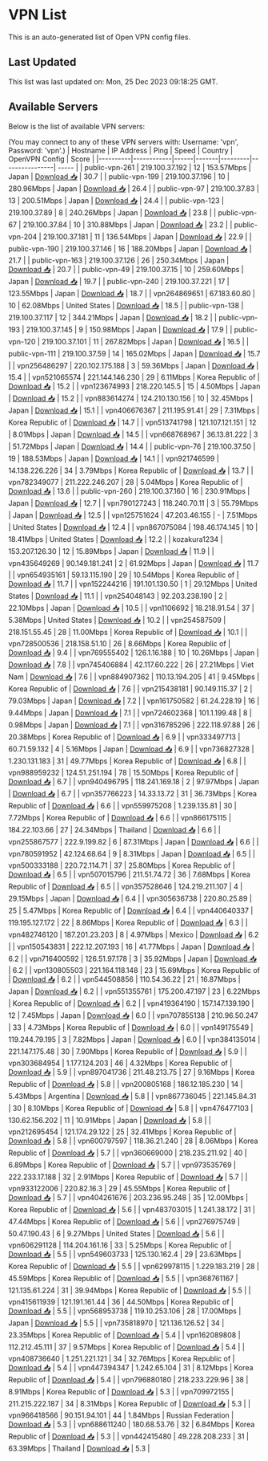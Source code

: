 # VPN List

This is an auto-generated list of Open VPN config files.

## Last Updated

This list was last updated on: Mon, 25 Dec 2023 09:18:25 GMT.

## Available Servers

Below is the list of available VPN servers:

(You may connect to any of these VPN servers with: Username: 'vpn', Password: 'vpn'.)
| Hostname | IP Address | Ping | Speed | Country | OpenVPN Config | Score |
|----------|------------|------|-------|---------|----------------| ----- |
| public-vpn-261 | 219.100.37.192 | 12 | 153.57Mbps | Japan | [Download 📥](./configs/server_0_JP.ovpn) | 30.7 |
| public-vpn-199 | 219.100.37.196 | 10 | 280.96Mbps | Japan | [Download 📥](./configs/server_1_JP.ovpn) | 26.4 |
| public-vpn-97 | 219.100.37.83 | 13 | 200.51Mbps | Japan | [Download 📥](./configs/server_2_JP.ovpn) | 24.4 |
| public-vpn-123 | 219.100.37.89 | 8 | 240.26Mbps | Japan | [Download 📥](./configs/server_3_JP.ovpn) | 23.8 |
| public-vpn-67 | 219.100.37.84 | 10 | 310.88Mbps | Japan | [Download 📥](./configs/server_4_JP.ovpn) | 23.2 |
| public-vpn-204 | 219.100.37.181 | 11 | 136.54Mbps | Japan | [Download 📥](./configs/server_5_JP.ovpn) | 22.9 |
| public-vpn-190 | 219.100.37.146 | 16 | 188.20Mbps | Japan | [Download 📥](./configs/server_6_JP.ovpn) | 21.7 |
| public-vpn-163 | 219.100.37.126 | 26 | 250.34Mbps | Japan | [Download 📥](./configs/server_7_JP.ovpn) | 20.7 |
| public-vpn-49 | 219.100.37.15 | 10 | 259.60Mbps | Japan | [Download 📥](./configs/server_8_JP.ovpn) | 19.7 |
| public-vpn-240 | 219.100.37.221 | 17 | 123.55Mbps | Japan | [Download 📥](./configs/server_9_JP.ovpn) | 18.7 |
| vpn264869651 | 67.183.60.80 | 10 | 62.08Mbps | United States | [Download 📥](./configs/server_10_US.ovpn) | 18.5 |
| public-vpn-138 | 219.100.37.117 | 12 | 344.21Mbps | Japan | [Download 📥](./configs/server_11_JP.ovpn) | 18.2 |
| public-vpn-193 | 219.100.37.145 | 9 | 150.98Mbps | Japan | [Download 📥](./configs/server_12_JP.ovpn) | 17.9 |
| public-vpn-120 | 219.100.37.101 | 11 | 267.82Mbps | Japan | [Download 📥](./configs/server_13_JP.ovpn) | 16.5 |
| public-vpn-111 | 219.100.37.59 | 14 | 165.02Mbps | Japan | [Download 📥](./configs/server_14_JP.ovpn) | 15.7 |
| vpn256486297 | 220.102.175.188 | 3 | 59.36Mbps | Japan | [Download 📥](./configs/server_15_JP.ovpn) | 15.4 |
| vpn521065574 | 221.144.146.230 | 29 | 6.11Mbps | Korea Republic of | [Download 📥](./configs/server_16_KR.ovpn) | 15.2 |
| vpn123674993 | 218.220.145.5 | 15 | 4.50Mbps | Japan | [Download 📥](./configs/server_17_JP.ovpn) | 15.2 |
| vpn883614274 | 124.210.130.156 | 10 | 32.45Mbps | Japan | [Download 📥](./configs/server_18_JP.ovpn) | 15.1 |
| vpn406676367 | 211.195.91.41 | 29 | 7.31Mbps | Korea Republic of | [Download 📥](./configs/server_19_KR.ovpn) | 14.7 |
| vpn513741798 | 121.107.121.151 | 12 | 8.01Mbps | Japan | [Download 📥](./configs/server_20_JP.ovpn) | 14.5 |
| vpn668768967 | 36.13.81.222 | 3 | 51.72Mbps | Japan | [Download 📥](./configs/server_21_JP.ovpn) | 14.4 |
| public-vpn-76 | 219.100.37.50 | 19 | 188.53Mbps | Japan | [Download 📥](./configs/server_22_JP.ovpn) | 14.1 |
| vpn921746599 | 14.138.226.226 | 34 | 3.79Mbps | Korea Republic of | [Download 📥](./configs/server_23_KR.ovpn) | 13.7 |
| vpn782349077 | 211.222.246.207 | 28 | 5.04Mbps | Korea Republic of | [Download 📥](./configs/server_24_KR.ovpn) | 13.6 |
| public-vpn-260 | 219.100.37.160 | 16 | 230.91Mbps | Japan | [Download 📥](./configs/server_25_JP.ovpn) | 12.7 |
| vpn790127243 | 118.240.70.11 | 3 | 55.79Mbps | Japan | [Download 📥](./configs/server_26_JP.ovpn) | 12.5 |
| vpn125751624 | 47.203.46.155 | - | 7.51Mbps | United States | [Download 📥](./configs/server_27_US.ovpn) | 12.4 |
| vpn867075084 | 198.46.174.145 | 10 | 18.41Mbps | United States | [Download 📥](./configs/server_28_US.ovpn) | 12.2 |
| kozakura1234 | 153.207.126.30 | 12 | 15.89Mbps | Japan | [Download 📥](./configs/server_29_JP.ovpn) | 11.9 |
| vpn435649269 | 90.149.181.241 | 2 | 61.92Mbps | Japan | [Download 📥](./configs/server_30_JP.ovpn) | 11.7 |
| vpn654935161 | 59.13.115.190 | 29 | 10.54Mbps | Korea Republic of | [Download 📥](./configs/server_31_KR.ovpn) | 11.7 |
| vpn152244216 | 191.101.130.50 | 1 | 29.12Mbps | United States | [Download 📥](./configs/server_32_US.ovpn) | 11.1 |
| vpn254048143 | 92.203.238.190 | 2 | 22.10Mbps | Japan | [Download 📥](./configs/server_33_JP.ovpn) | 10.5 |
| vpn1106692 | 18.218.91.54 | 37 | 5.38Mbps | United States | [Download 📥](./configs/server_34_US.ovpn) | 10.2 |
| vpn254587509 | 218.151.55.45 | 28 | 11.00Mbps | Korea Republic of | [Download 📥](./configs/server_35_KR.ovpn) | 10.1 |
| vpn728500536 | 218.158.51.10 | 26 | 8.66Mbps | Korea Republic of | [Download 📥](./configs/server_36_KR.ovpn) | 9.4 |
| vpn769555402 | 126.1.16.188 | 10 | 10.26Mbps | Japan | [Download 📥](./configs/server_37_JP.ovpn) | 7.8 |
| vpn745406884 | 42.117.60.222 | 26 | 27.21Mbps | Viet Nam | [Download 📥](./configs/server_38_VN.ovpn) | 7.6 |
| vpn884907362 | 110.13.194.205 | 41 | 9.45Mbps | Korea Republic of | [Download 📥](./configs/server_39_KR.ovpn) | 7.6 |
| vpn215438181 | 90.149.115.37 | 2 | 79.03Mbps | Japan | [Download 📥](./configs/server_40_JP.ovpn) | 7.2 |
| vpn161750582 | 61.24.228.19 | 16 | 9.44Mbps | Japan | [Download 📥](./configs/server_41_JP.ovpn) | 7.1 |
| vpn724602368 | 101.1.199.48 | 8 | 0.98Mbps | Japan | [Download 📥](./configs/server_42_JP.ovpn) | 7.1 |
| vpn316785296 | 222.118.97.88 | 26 | 20.38Mbps | Korea Republic of | [Download 📥](./configs/server_43_KR.ovpn) | 6.9 |
| vpn333497713 | 60.71.59.132 | 4 | 5.16Mbps | Japan | [Download 📥](./configs/server_44_JP.ovpn) | 6.9 |
| vpn736827328 | 1.230.131.183 | 31 | 49.77Mbps | Korea Republic of | [Download 📥](./configs/server_45_KR.ovpn) | 6.8 |
| vpn988959232 | 124.51.251.194 | 78 | 15.50Mbps | Korea Republic of | [Download 📥](./configs/server_46_KR.ovpn) | 6.7 |
| vpn940496795 | 118.241.169.18 | 2 | 97.97Mbps | Japan | [Download 📥](./configs/server_47_JP.ovpn) | 6.7 |
| vpn357766223 | 14.33.13.72 | 31 | 36.73Mbps | Korea Republic of | [Download 📥](./configs/server_48_KR.ovpn) | 6.6 |
| vpn559975208 | 1.239.135.81 | 30 | 7.72Mbps | Korea Republic of | [Download 📥](./configs/server_49_KR.ovpn) | 6.6 |
| vpn866175115 | 184.22.103.66 | 27 | 24.34Mbps | Thailand | [Download 📥](./configs/server_50_TH.ovpn) | 6.6 |
| vpn255867577 | 222.9.199.82 | 6 | 87.31Mbps | Japan | [Download 📥](./configs/server_51_JP.ovpn) | 6.6 |
| vpn780591952 | 42.124.68.64 | 9 | 8.31Mbps | Japan | [Download 📥](./configs/server_52_JP.ovpn) | 6.5 |
| vpn500333188 | 220.72.114.71 | 37 | 25.80Mbps | Korea Republic of | [Download 📥](./configs/server_53_KR.ovpn) | 6.5 |
| vpn507015796 | 211.51.74.72 | 36 | 7.68Mbps | Korea Republic of | [Download 📥](./configs/server_54_KR.ovpn) | 6.5 |
| vpn357528646 | 124.219.211.107 | 4 | 29.15Mbps | Japan | [Download 📥](./configs/server_55_JP.ovpn) | 6.4 |
| vpn305636738 | 220.80.25.89 | 25 | 5.47Mbps | Korea Republic of | [Download 📥](./configs/server_56_KR.ovpn) | 6.4 |
| vpn440640337 | 119.195.127.172 | 22 | 8.86Mbps | Korea Republic of | [Download 📥](./configs/server_57_KR.ovpn) | 6.3 |
| vpn482746120 | 187.201.23.203 | 8 | 4.97Mbps | Mexico | [Download 📥](./configs/server_58_MX.ovpn) | 6.2 |
| vpn150543831 | 222.12.207.193 | 16 | 41.77Mbps | Japan | [Download 📥](./configs/server_59_JP.ovpn) | 6.2 |
| vpn716400592 | 126.51.97.178 | 3 | 35.92Mbps | Japan | [Download 📥](./configs/server_60_JP.ovpn) | 6.2 |
| vpn130805503 | 221.164.118.148 | 23 | 15.69Mbps | Korea Republic of | [Download 📥](./configs/server_61_KR.ovpn) | 6.2 |
| vpn544508856 | 110.54.36.22 | 21 | 16.87Mbps | Japan | [Download 📥](./configs/server_62_JP.ovpn) | 6.2 |
| vpn551355761 | 175.200.47.197 | 23 | 6.22Mbps | Korea Republic of | [Download 📥](./configs/server_63_KR.ovpn) | 6.2 |
| vpn419364190 | 157.147.139.190 | 12 | 7.45Mbps | Japan | [Download 📥](./configs/server_64_JP.ovpn) | 6.0 |
| vpn707855138 | 210.96.50.247 | 33 | 4.73Mbps | Korea Republic of | [Download 📥](./configs/server_65_KR.ovpn) | 6.0 |
| vpn149175549 | 119.244.79.195 | 3 | 7.82Mbps | Japan | [Download 📥](./configs/server_66_JP.ovpn) | 6.0 |
| vpn384135014 | 221.147.175.48 | 30 | 7.90Mbps | Korea Republic of | [Download 📥](./configs/server_67_KR.ovpn) | 5.9 |
| vpn303684954 | 1.177.124.203 | 46 | 4.32Mbps | Korea Republic of | [Download 📥](./configs/server_68_KR.ovpn) | 5.9 |
| vpn897041736 | 211.48.213.75 | 27 | 9.16Mbps | Korea Republic of | [Download 📥](./configs/server_69_KR.ovpn) | 5.8 |
| vpn200805168 | 186.12.185.230 | 14 | 5.43Mbps | Argentina | [Download 📥](./configs/server_70_AR.ovpn) | 5.8 |
| vpn867736045 | 221.145.84.31 | 30 | 8.10Mbps | Korea Republic of | [Download 📥](./configs/server_71_KR.ovpn) | 5.8 |
| vpn476477103 | 130.62.156.202 | 11 | 10.91Mbps | Japan | [Download 📥](./configs/server_72_JP.ovpn) | 5.8 |
| vpn212695454 | 121.174.29.122 | 25 | 32.41Mbps | Korea Republic of | [Download 📥](./configs/server_73_KR.ovpn) | 5.8 |
| vpn600797597 | 118.36.21.240 | 28 | 8.06Mbps | Korea Republic of | [Download 📥](./configs/server_74_KR.ovpn) | 5.7 |
| vpn360669000 | 218.235.211.92 | 40 | 6.89Mbps | Korea Republic of | [Download 📥](./configs/server_75_KR.ovpn) | 5.7 |
| vpn973535769 | 222.233.17.188 | 32 | 2.91Mbps | Korea Republic of | [Download 📥](./configs/server_76_KR.ovpn) | 5.7 |
| vpn933122006 | 220.82.16.3 | 29 | 45.55Mbps | Korea Republic of | [Download 📥](./configs/server_77_KR.ovpn) | 5.7 |
| vpn404261676 | 203.236.95.248 | 35 | 12.00Mbps | Korea Republic of | [Download 📥](./configs/server_78_KR.ovpn) | 5.6 |
| vpn483703015 | 1.241.38.172 | 31 | 47.44Mbps | Korea Republic of | [Download 📥](./configs/server_79_KR.ovpn) | 5.6 |
| vpn276975749 | 50.47.190.43 | 6 | 9.27Mbps | United States | [Download 📥](./configs/server_80_US.ovpn) | 5.6 |
| vpn606291128 | 114.204.161.16 | 33 | 5.25Mbps | Korea Republic of | [Download 📥](./configs/server_81_KR.ovpn) | 5.5 |
| vpn549603733 | 125.130.162.4 | 29 | 23.63Mbps | Korea Republic of | [Download 📥](./configs/server_82_KR.ovpn) | 5.5 |
| vpn629978115 | 1.229.183.219 | 28 | 45.59Mbps | Korea Republic of | [Download 📥](./configs/server_83_KR.ovpn) | 5.5 |
| vpn368761167 | 121.135.61.224 | 31 | 39.94Mbps | Korea Republic of | [Download 📥](./configs/server_84_KR.ovpn) | 5.5 |
| vpn415611939 | 121.191.161.44 | 36 | 44.50Mbps | Korea Republic of | [Download 📥](./configs/server_85_KR.ovpn) | 5.5 |
| vpn568953738 | 119.10.253.106 | 28 | 17.00Mbps | Japan | [Download 📥](./configs/server_86_JP.ovpn) | 5.5 |
| vpn735818970 | 121.136.126.52 | 34 | 23.35Mbps | Korea Republic of | [Download 📥](./configs/server_87_KR.ovpn) | 5.4 |
| vpn162089808 | 112.212.45.111 | 37 | 9.57Mbps | Korea Republic of | [Download 📥](./configs/server_88_KR.ovpn) | 5.4 |
| vpn408736640 | 1.251.221.121 | 34 | 32.76Mbps | Korea Republic of | [Download 📥](./configs/server_89_KR.ovpn) | 5.4 |
| vpn447394347 | 1.242.65.104 | 31 | 8.12Mbps | Korea Republic of | [Download 📥](./configs/server_90_KR.ovpn) | 5.4 |
| vpn796880180 | 218.233.229.96 | 38 | 8.91Mbps | Korea Republic of | [Download 📥](./configs/server_91_KR.ovpn) | 5.3 |
| vpn709972155 | 211.215.222.187 | 34 | 8.31Mbps | Korea Republic of | [Download 📥](./configs/server_92_KR.ovpn) | 5.3 |
| vpn966418566 | 90.151.94.101 | 44 | 1.84Mbps | Russian Federation | [Download 📥](./configs/server_93_RU.ovpn) | 5.3 |
| vpn688611240 | 180.68.53.76 | 32 | 6.84Mbps | Korea Republic of | [Download 📥](./configs/server_94_KR.ovpn) | 5.3 |
| vpn442415480 | 49.228.208.233 | 31 | 63.39Mbps | Thailand | [Download 📥](./configs/server_95_TH.ovpn) | 5.3 |
